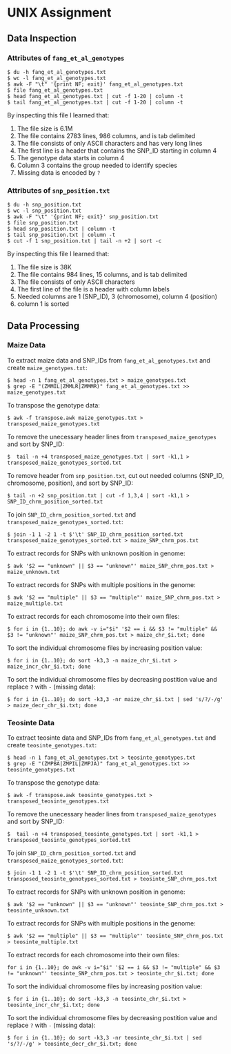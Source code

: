 # UNIX Assignment

## Data Inspection

### Attributes of `fang_et_al_genotypes`
```
$ du -h fang_et_al_genotypes.txt
$ wc -l fang_et_al_genotypes.txt
$ awk -F "\t" '{print NF; exit}' fang_et_al_genotypes.txt
$ file fang_et_al_genotypes.txt
$ head fang_et_al_genotypes.txt | cut -f 1-20 | column -t
$ tail fang_et_al_genotypes.txt | cut -f 1-20 | column -t
```

By inspecting this file I learned that:
1. The file size is 6.1M
2. The file contains 2783 lines, 986 columns, and is tab delimited
3. The file consists of only ASCII characters and has very long lines
4. The first line is a header that contains the SNP_ID starting in column 4
5. The genotype data starts in column 4
6. Column 3 contains the group needed to identify species
7. Missing data is encoded by `?`

### Attributes of `snp_position.txt`
```
$ du -h snp_position.txt
$ wc -l snp_position.txt
$ awk -F "\t" '{print NF; exit}' snp_position.txt
$ file snp_position.txt
$ head snp_position.txt | column -t
$ tail snp_position.txt | column -t
$ cut -f 1 snp_position.txt | tail -n +2 | sort -c
```

By inspecting this file I learned that:
1. The file size is 38K
2. The file contains 984 lines, 15 columns, and is tab delimited
3. The file consists of only ASCII characters
4. The first line of the file is a header with column labels
5. Needed columns are 1 (SNP_ID), 3 (chromosome), column 4 (position)
6. column 1 is sorted

## Data Processing

### Maize Data

To extract maize data and SNP_IDs from `fang_et_al_genotypes.txt` and create `maize_genotypes.txt`:
```
$ head -n 1 fang_et_al_genotypes.txt > maize_genotypes.txt
$ grep -E "(ZMMIL|ZMMLR|ZMMMR)" fang_et_al_genotypes.txt >> maize_genotypes.txt
```

To transpose the genotype data:
```
$ awk -f transpose.awk maize_genotypes.txt > transposed_maize_genotypes.txt
```

To remove the unecessary header lines from `transposed_maize_genotypes` and sort by SNP_ID:
```
$  tail -n +4 transposed_maize_genotypes.txt | sort -k1,1 > transposed_maize_genotypes_sorted.txt
```

To remove header from `snp_position.txt`, cut out needed columns (SNP_ID, chromosome, position), and sort by SNP_ID:
```
$ tail -n +2 snp_position.txt | cut -f 1,3,4 | sort -k1,1 > SNP_ID_chrm_position_sorted.txt
``` 

To join `SNP_ID_chrm_position_sorted.txt` and `transposed_maize_genotypes_sorted.txt`:
```
$ join -1 1 -2 1 -t $'\t' SNP_ID_chrm_position_sorted.txt transposed_maize_genotypes_sorted.txt > maize_SNP_chrm_pos.txt
```

To extract records for SNPs with unknown position in genome:
```
$ awk '$2 == "unknown" || $3 == "unknown"' maize_SNP_chrm_pos.txt > maize_unknown.txt
```

To extract records for SNPs with multiple positions in the genome:
```
$ awk '$2 == "multiple" || $3 == "multiple"' maize_SNP_chrm_pos.txt > maize_multiple.txt
```

To extract records for each chromosome into their own files:
```
$ for i in {1..10}; do awk -v i="$i" '$2 == i && $3 != "multiple" && $3 != "unknown"' maize_SNP_chrm_pos.txt > maize_chr_$i.txt; done
```

To sort the individual chromosome files by increasing position value:
```
$ for i in {1..10}; do sort -k3,3 -n maize_chr_$i.txt > maize_incr_chr_$i.txt; done
```

To sort the individual chromosome files by decreasing postition value and replace `?` with `-` (missing data):
```
$ for i in {1..10}; do sort -k3,3 -nr maize_chr_$i.txt | sed 's/?/-/g' > maize_decr_chr_$i.txt; done
```
 
### Teosinte Data

To extract teosinte data and SNP_IDs from `fang_et_al_genotypes.txt` and create `teosinte_genotypes.txt`:
```
$ head -n 1 fang_et_al_genotypes.txt > teosinte_genotypes.txt
$ grep -E "(ZMPBA|ZMPIL|ZMPJA)" fang_et_al_genotypes.txt >> teosinte_genotypes.txt
```

To transpose the genotype data:
```
$ awk -f transpose.awk teosinte_genotypes.txt > transposed_teosinte_genotypes.txt
```

To remove the unecessary header lines from `transposed_maize_genotypes` and sort by SNP_ID:
```
$  tail -n +4 transposed_teosinte_genotypes.txt | sort -k1,1 > transposed_teosinte_genotypes_sorted.txt
```

To join `SNP_ID_chrm_position_sorted.txt` and `transposed_maize_genotypes_sorted.txt`:
```
$ join -1 1 -2 1 -t $'\t' SNP_ID_chrm_position_sorted.txt transposed_teosinte_genotypes_sorted.txt > teosinte_SNP_chrm_pos.txt
```

To extract records for SNPs with unknown position in genome:
```
$ awk '$2 == "unknown" || $3 == "unknown"' teosinte_SNP_chrm_pos.txt > teosinte_unknown.txt
```

To extract records for SNPs with multiple positions in the genome:
```
$ awk '$2 == "multiple" || $3 == "multiple"' teosinte_SNP_chrm_pos.txt > teosinte_multiple.txt
```

To extract records for each chromosome into their own files:
```
for i in {1..10}; do awk -v i="$i" '$2 == i && $3 != "multiple" && $3 != "unknown"' teosinte_SNP_chrm_pos.txt > teosinte_chr_$i.txt; done
```

To sort the individual chromosome files by increasing position value:
```
$ for i in {1..10}; do sort -k3,3 -n teosinte_chr_$i.txt > teosinte_incr_chr_$i.txt; done
```

To sort the individual chromosome files by decreasing postition value and replace `?` with `-` (missing data):
```
$ for i in {1..10}; do sort -k3,3 -nr teosinte_chr_$i.txt | sed 's/?/-/g' > teosinte_decr_chr_$i.txt; done
```




